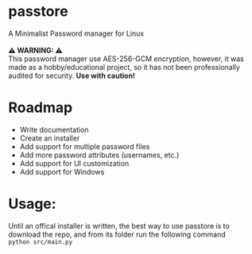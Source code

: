 # passtore
A Minimalist Password manager for Linux<br><br>
<b>⚠ WARNING: ⚠</b><br> This password manager use AES-256-GCM encryption, however, it was made as a hobby/educational project, so it has not been professionally audited for security. <b>Use with caution!</b>

# Roadmap
<ul>
  <li>Write documentation</li>
  <li>Create an installer</li>
  <li>Add support for multiple password files</li>
  <li>Add more password attributes (usernames, etc.)</li>
  <li>Add support for UI customization</li>
  <li>Add support for Windows</li>
</ul>

# Usage:
Until an offical installer is written, the best way to use passtore is to download the repo, and from its folder run the following command<br>
<code>python src/main.py</code>
